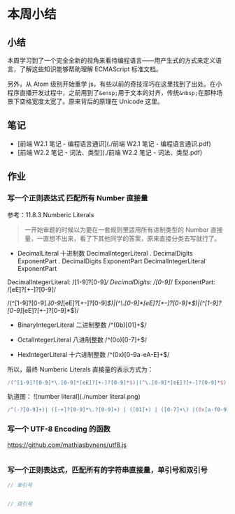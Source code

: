 # 本周小结

## 小结
本周学习到了一个完全全新的视角来看待编程语言——用产生式的方式来定义语言，了解这些知识能够帮助理解 ECMAScript 标准文档。

另外，从 Atom 级别开始重学 js，有些以前的奇技淫巧在这里找到了出处。在小程序直播开发过程中，之前用到了`&ensp;`用于文本的对齐，传统`&nbsp;`在那种场景下空格宽度太宽了。原来背后的原理在 Unicode 这里。

## 笔记
- [前端 W2.1 笔记 - 编程语言通识](./前端 W2.1 笔记 - 编程语言通识.pdf)
- [前端 W2.2 笔记 - 词法、类型](./前端 W2.2 笔记 - 词法、类型.pdf)

## 作业

### 写一个正则表达式 匹配所有 Number 直接量
参考：11.8.3 Numberic Literals

> 一开始审题的时候以为要在一套规则里适用所有进制类型的 Number 直接量，一直想不出来，看了下其他同学的答案，原来直接分类去写就行了。

- DecimalLiteral 十进制数
DecimalIntegerLiteral . DecimalDigits ExponentPart
. DecimalDigits ExponentPart
DecimalIntegerLiteral ExponentPart

DecimalIntegerLiteral: /[1-9]?[0-9]*/
DecimalDigits: /[0-9]*/
ExponentPart: /[eE]?[+-]?[0-9]/

/(^[1-9]?[0-9]*\.[0-9]*[eE]?[+-]?[0-9]*$)|(^\.[0-9]*[eE]?[+-]?[0-9]*$)|(^[1-9]?[0-9]*[eE]?[+-]?[0-9]*$)/

- BinaryIntegerLiteral 二进制整数
/^(0b)[01]+$/

- OctalIntegerLiteral 八进制整数
/^(0o)[0-7]+$/

- HexIntegerLiteral 十六进制整数
/^(0x)[0-9a-eA-E]+$/

所以，最终 Numberic Literals 直接量的表示方式为：

```js
/(^[1-9]?[0-9]*\.[0-9]*[eE]?[+-]?[0-9]*$)|(^\.[0-9]*[eE]?[+-]?[0-9]*$)|(^[1-9]?[0-9]*[eE]?[+-]?[0-9]*$)|(^(0b)[01]+$)|(^(0o)[0-7]+$)|(^(0x)[0-9a-eA-E]+$)/
```

轨道图：
![number literal](./number literal.png)


```javascript
/^(-?[0-9]+)| ([-+]?[0-9]*\.?[0-9]+) | ([01]+) | ([0-7]+\) |(0x[a-f0-9]{1,2}$)|(^0X[A-F0-9]{1,2}$)|(^[A-F0-9]{1,2}$)|(^[a-f0-9]{1,2})$/g
```

### 写一个 UTF-8 Encoding 的函数
https://github.com/mathiasbynens/utf8.js
```javascript

```


### 写一个正则表达式，匹配所有的字符串直接量，单引号和双引号

```javascript
// 单引号


// 双引号

```